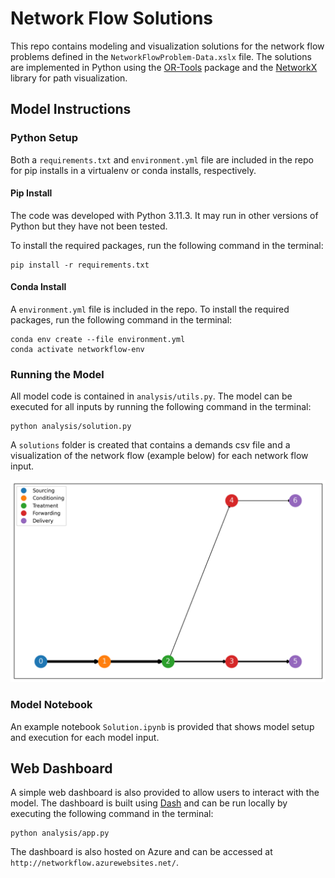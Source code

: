 # Network Flow Solutions

This repo contains modeling and visualization solutions for the network flow problems defined in the `NetworkFlowProblem-Data.xslx` file. The solutions are implemented in Python using the [OR-Tools](https://developers.google.com/optimization/) package and the [NetworkX](https://networkx.github.io/) library for path visualization. 

## Model Instructions

### Python Setup
 Both a `requirements.txt` and `environment.yml` file are included in the repo for pip installs in a virtualenv or conda installs, respectively.

#### Pip Install
The code was developed with Python 3.11.3. It may run in other versions of Python but they have not been tested. 

To install the required packages, run the following command in the terminal:

```
pip install -r requirements.txt
```

#### Conda Install 

A `environment.yml` file is included in the repo. To install the required packages, run the following command in the terminal:

```
conda env create --file environment.yml
conda activate networkflow-env
```

### Running the Model
All model code is contained in `analysis/utils.py`. The model can be executed for all inputs by running the following command in the terminal:

```
python analysis/solution.py
```

A `solutions` folder is created that contains a demands csv file and a visualization of the network flow (example below) for each network flow input.

![Network Flow Visualization](images/Input2.png)


### Model Notebook
An example notebook `Solution.ipynb` is provided that shows model setup and execution for each model input.


## Web Dashboard

A simple web dashboard is also provided to allow users to interact with the model. The dashboard is built using [Dash](https://dash.plotly.com/) and can be run locally by executing the following command in the terminal:

```
python analysis/app.py
```

The dashboard is also hosted on Azure and can be accessed at `http://networkflow.azurewebsites.net/`.
